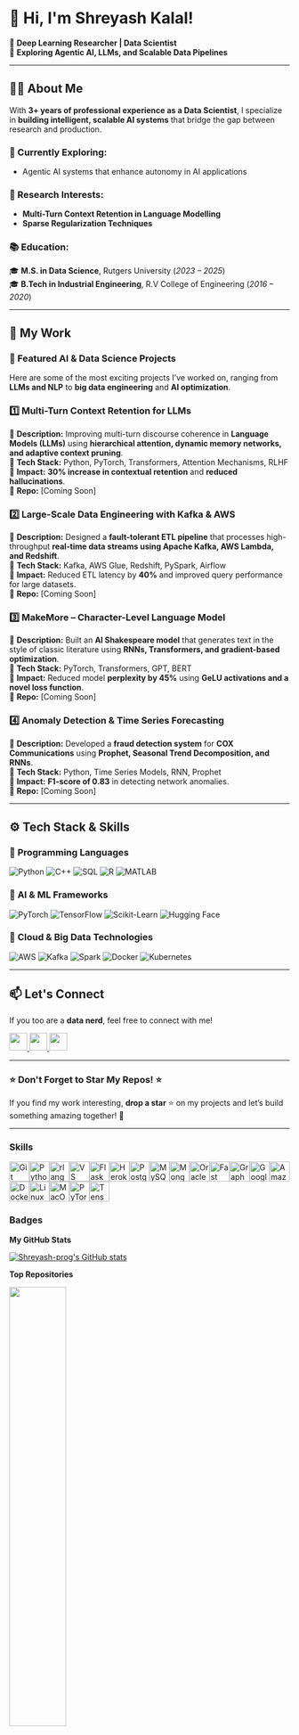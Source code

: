 # 👋 Hi, I'm Shreyash Kalal!

🚀 **Deep Learning Researcher | Data Scientist**  
🔹 **Exploring Agentic AI, LLMs, and Scalable Data Pipelines**

---

## 👨‍💻 About Me  
With **3+ years of professional experience as a Data Scientist**, I specialize in **building intelligent, scalable AI systems** that bridge the gap between research and production. 

### 🔎 Currently Exploring:
- Agentic AI systems that enhance autonomy in AI applications

### 🔬 Research Interests:
- **Multi-Turn Context Retention in Language Modelling**
- **Sparse Regularization Techniques**

### 📚 Education:
🎓 **M.S. in Data Science**, Rutgers University (*2023 – 2025*)  
🎓 **B.Tech in Industrial Engineering**, R.V College of Engineering (*2016 – 2020*)  

---

## 💼 My Work 

### 🚀 Featured AI & Data Science Projects  
Here are some of the most exciting projects I’ve worked on, ranging from **LLMs and NLP** to **big data engineering** and **AI optimization**.  

### **1️⃣ Multi-Turn Context Retention for LLMs**  
🔹 **Description:** Improving multi-turn discourse coherence in **Language Models (LLMs)** using **hierarchical attention, dynamic memory networks, and adaptive context pruning**.  
🔹 **Tech Stack:** Python, PyTorch, Transformers, Attention Mechanisms, RLHF  
🔹 **Impact:** **30% increase in contextual retention** and **reduced hallucinations**.  
📂 **Repo:** [Coming Soon]  

### **2️⃣ Large-Scale Data Engineering with Kafka & AWS**  
🔹 **Description:** Designed a **fault-tolerant ETL pipeline** that processes high-throughput **real-time data streams using Apache Kafka, AWS Lambda, and Redshift**.  
🔹 **Tech Stack:** Kafka, AWS Glue, Redshift, PySpark, Airflow  
🔹 **Impact:** Reduced ETL latency by **40%** and improved query performance for large datasets.  
📂 **Repo:** [Coming Soon]  

### **3️⃣ MakeMore – Character-Level Language Model**  
🔹 **Description:** Built an **AI Shakespeare model** that generates text in the style of classic literature using **RNNs, Transformers, and gradient-based optimization**.  
🔹 **Tech Stack:** PyTorch, Transformers, GPT, BERT  
🔹 **Impact:** Reduced model **perplexity by 45%** using **GeLU activations and a novel loss function**.  
📂 **Repo:** [Coming Soon]  

### **4️⃣ Anomaly Detection & Time Series Forecasting**  
🔹 **Description:** Developed a **fraud detection system** for **COX Communications** using **Prophet, Seasonal Trend Decomposition, and RNNs**.  
🔹 **Tech Stack:** Python, Time Series Models, RNN, Prophet  
🔹 **Impact:** **F1-score of 0.83** in detecting network anomalies.  
📂 **Repo:** [Coming Soon]  

---

## ⚙️ Tech Stack & Skills  

### 🔹 **Programming Languages**  
![Python](https://img.shields.io/badge/Python-3776AB?style=flat&logo=python&logoColor=white)
![C++](https://img.shields.io/badge/C++-00599C?style=flat&logo=cplusplus&logoColor=white)
![SQL](https://img.shields.io/badge/SQL-CC2927?style=flat&logo=sqlite&logoColor=white)
![R](https://img.shields.io/badge/R-276DC3?style=flat&logo=r&logoColor=white)
![MATLAB](https://img.shields.io/badge/MATLAB-0076A8?style=flat&logo=mathworks&logoColor=white)

### 🔹 **AI & ML Frameworks**  
![PyTorch](https://img.shields.io/badge/PyTorch-EE4C2C?style=flat&logo=pytorch&logoColor=white)
![TensorFlow](https://img.shields.io/badge/TensorFlow-FF6F00?style=flat&logo=tensorflow&logoColor=white)
![Scikit-Learn](https://img.shields.io/badge/Scikit--Learn-F7931E?style=flat&logo=scikitlearn&logoColor=white)
![Hugging Face](https://img.shields.io/badge/Hugging%20Face-FFCC00?style=flat&logo=huggingface&logoColor=white)

### 🔹 **Cloud & Big Data Technologies**  
![AWS](https://img.shields.io/badge/AWS-232F3E?style=flat&logo=amazonaws&logoColor=white)
![Kafka](https://img.shields.io/badge/Apache%20Kafka-231F20?style=flat&logo=apachekafka&logoColor=white)
![Spark](https://img.shields.io/badge/Apache%20Spark-E25A1C?style=flat&logo=apachespark&logoColor=white)
![Docker](https://img.shields.io/badge/Docker-2496ED?style=flat&logo=docker&logoColor=white)
![Kubernetes](https://img.shields.io/badge/Kubernetes-326CE5?style=flat&logo=kubernetes&logoColor=white)

---

## 📫 Let's Connect  
If you too are a **data nerd**, feel free to connect with me!  

<p align="left">  
  <a href="https://www.github.com/Shreyash-prog" target="_blank" rel="noreferrer">  
    <picture>  
      <source media="(prefers-color-scheme: dark)" srcset="https://raw.githubusercontent.com/danielcranney/readme-generator/main/public/icons/socials/github-dark.svg" />  
      <source media="(prefers-color-scheme: light)" srcset="https://raw.githubusercontent.com/danielcranney/readme-generator/main/public/icons/socials/github.svg" />  
      <img src="https://raw.githubusercontent.com/danielcranney/readme-generator/main/public/icons/socials/github.svg" width="32" height="32" />  
    </picture>  
  </a>  
  <a href="https://www.linkedin.com/in/shreyash-k-a89823174/" target="_blank" rel="noreferrer">  
    <picture>  
      <source media="(prefers-color-scheme: dark)" srcset="https://raw.githubusercontent.com/danielcranney/readme-generator/main/public/icons/socials/linkedin-dark.svg" />  
      <source media="(prefers-color-scheme: light)" srcset="https://raw.githubusercontent.com/danielcranney/readme-generator/main/public/icons/socials/linkedin.svg" />  
      <img src="https://raw.githubusercontent.com/danielcranney/readme-generator/main/public/icons/socials/linkedin.svg" width="32" height="32" />  
    </picture>  
  </a>  
  <a href="mailto:ssk241@scarletmail.rutgers.edu" target="_blank" rel="noreferrer">  
    <img src="https://cdn-icons-png.flaticon.com/512/732/732200.png" width="32" height="32" />  
  </a>  
</p>

---

### ⭐ **Don't Forget to Star My Repos!** ⭐  
If you find my work interesting, **drop a star** ⭐ on my projects and let’s build something amazing together! 🚀  

---

### Skills  

<p align="left"> <a href="https://git-scm.com/" target="_blank" rel="noreferrer"><img src="https://raw.githubusercontent.com/danielcranney/readme-generator/main/public/icons/skills/git-colored.svg" width="36" height="36" alt="Git" /></a><a href="https://www.python.org/" target="_blank" rel="noreferrer"><img src="https://raw.githubusercontent.com/danielcranney/readme-generator/main/public/icons/skills/python-colored.svg" width="36" height="36" alt="Python" /></a><a href="https://www.r-project.org/" target="_blank" rel="noreferrer"><img src="https://raw.githubusercontent.com/danielcranney/readme-generator/main/public/icons/skills/rlang-colored.svg" width="36" height="36" alt="rlang" /></a><a href="https://code.visualstudio.com/" target="_blank" rel="noreferrer"><img src="https://raw.githubusercontent.com/danielcranney/readme-generator/main/public/icons/skills/visualstudiocode.svg" width="36" height="36" alt="VS Code" /></a><a href="https://flask.palletsprojects.com/en/2.0.x/" target="_blank" rel="noreferrer"><img src="https://raw.githubusercontent.com/danielcranney/readme-generator/main/public/icons/skills/flask-colored.svg" width="36" height="36" alt="Flask" /></a><a href="https://www.heroku.com/" target="_blank" rel="noreferrer"><img src="https://raw.githubusercontent.com/danielcranney/readme-generator/main/public/icons/skills/heroku-colored.svg" width="36" height="36" alt="Heroku" /></a><a href="https://www.postgresql.org/" target="_blank" rel="noreferrer"><img src="https://raw.githubusercontent.com/danielcranney/readme-generator/main/public/icons/skills/postgresql-colored.svg" width="36" height="36" alt="PostgreSQL" /></a><a href="https://www.mysql.com/" target="_blank" rel="noreferrer"><img src="https://raw.githubusercontent.com/danielcranney/readme-generator/main/public/icons/skills/mysql-colored.svg" width="36" height="36" alt="MySQL" /></a><a href="https://www.mongodb.com/" target="_blank" rel="noreferrer"><img src="https://raw.githubusercontent.com/danielcranney/readme-generator/main/public/icons/skills/mongodb-colored.svg" width="36" height="36" alt="MongoDB" /></a><a href="https://www.oracle.com/uk/index.html" target="_blank" rel="noreferrer"><img src="https://raw.githubusercontent.com/danielcranney/readme-generator/main/public/icons/skills/oracle-colored.svg" width="36" height="36" alt="Oracle" /></a><a href="https://fastapi.tiangolo.com/" target="_blank" rel="noreferrer"><img src="https://raw.githubusercontent.com/danielcranney/readme-generator/main/public/icons/skills/fastapi-colored.svg" width="36" height="36" alt="Fast API" /></a><a href="https://graphql.org/" target="_blank" rel="noreferrer"><img src="https://raw.githubusercontent.com/danielcranney/readme-generator/main/public/icons/skills/graphql-colored.svg" width="36" height="36" alt="GraphQL" /></a><a href="https://cloud.google.com/" target="_blank" rel="noreferrer"><img src="https://raw.githubusercontent.com/danielcranney/readme-generator/main/public/icons/skills/googlecloud-colored.svg" width="36" height="36" alt="Google Cloud" /></a><a href="https://aws.amazon.com" target="_blank" rel="noreferrer"><img src="https://raw.githubusercontent.com/danielcranney/readme-generator/main/public/icons/skills/aws-colored.svg" width="36" height="36" alt="Amazon Web Services" /></a><a href="https://www.docker.com/" target="_blank" rel="noreferrer"><img src="https://raw.githubusercontent.com/danielcranney/readme-generator/main/public/icons/skills/docker-colored.svg" width="36" height="36" alt="Docker" /></a><a href="https://www.linux.org" target="_blank" rel="noreferrer"><img src="https://raw.githubusercontent.com/danielcranney/readme-generator/main/public/icons/skills/linux-colored.svg" width="36" height="36" alt="Linux" /></a><a href="https://apple.com" target="_blank" rel="noreferrer"><img src="https://raw.githubusercontent.com/danielcranney/readme-generator/main/public/icons/skills/macos-colored.svg" width="36" height="36" alt="MacOS" /></a><a href="https://pytorch.org/" target="_blank" rel="noreferrer"><img src="https://raw.githubusercontent.com/danielcranney/readme-generator/main/public/icons/skills/pytorch-colored.svg" width="36" height="36" alt="PyTorch" /></a><a href="https://www.tensorflow.org/" target="_blank" rel="noreferrer"><img src="https://raw.githubusercontent.com/danielcranney/readme-generator/main/public/icons/skills/tensorflow-colored.svg" width="36" height="36" alt="TensorFlow" /></a> </p> 
 
### Badges

<b>My GitHub Stats</b>

<a href="http://www.github.com/Shreyash-prog"><img src="https://github-readme-stats.vercel.app/api?username=Shreyash-prog&show_icons=true&hide=&count_private=true&title_color=0891b2&text_color=ffffff&icon_color=0891b2&bg_color=1c1917&hide_border=true&show_icons=true" alt="Shreyash-prog's GitHub stats" /></a>

<b>Top Repositories</b>

<div width="100%" align="center"><a href="https://github.com/Shreyash-prog/MakeMore" align="left"><img align="left" width="45%" src="https://github-readme-stats.vercel.app/api/pin/?username=Shreyash-prog&repo=MakeMore&title_color=0891b2&text_color=ffffff&icon_color=0891b2&bg_color=1c1917&hide_border=true&locale=en" /></a></div><br /><br /><br /><br /><br /><br /><br />

